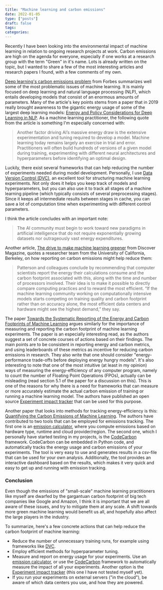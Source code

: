 ```yaml
---
title: "Machine learning and carbon emissions"
date: 2022-01-05
type: ["posts"]
draft: false
tags:
categories:
---
```



Recently I have been looking into the environmental impact of machine learning in relation to ongoing research projects at work.
Carbon emissions are high on the agenda for everyone, especially if one works at a research group with the term "Green" in it's name.
Lots is already written on the topic, but I wanted to share a few of the most interesting articles and research papers I found, with a few comments of my own.

[Deep learning's carbon emissions problem](https://www.forbes.com/sites/robtoews/2020/06/17/deep-learnings-climate-change-problem/) from Forbes summarizes well some of the most problematic issues of machine learning. 
It is mainly focused on deep learning and natural language processing (NLP), which entails developing models that consist of an enormous amounts of parameters.
Many of the article's key points stems from a paper that in 2019 really brought awareness to the gigantic energy usage of some of the largest deep learning models: [Energy and Policy Considerations for Deep Learning in NLP](https://arxiv.org/pdf/1906.02243.pdf).
As a machine learning practitioner, the following quote from the article is something I'm especially concerned with:

> Another factor driving AI’s massive energy draw is the extensive experimentation and tuning required to develop a model. Machine learning today remains largely an exercise in trial and error. Practitioners will often build hundreds of versions of a given model during training, experimenting with different neural architectures and hyperparameters before identifying an optimal design.

Luckily, there exist several frameworks that can help reducing the number of experiments needed during model development.
Personally, I use [Data Version Control (DVC)](https://dvc.org/), an excellent tool for structuring machine learning experiments.
Not only does it helps you keep track of models and hyperparameters, but you can also use it to track all stages of a machine learning pipeline (which typically consists of several preprocessing stages).
Since it keeps all intermediate results between stages in cache, you can save a lot of computation time when experimenting with different control parameters.

I think the article concludes with an important note:

> The AI community must begin to work toward new paradigms in artificial intelligence that do not require exponentially growing datasets nor outrageously vast energy expenditures.

Another article, [The drive to make machine learning greener](https://www.discovermagazine.com/technology/the-drive-to-make-machine-learning-greener) from Discover Magazine, quotes a researcher team from the University of California, Berkeley, on how reporting on carbon emissions might help reduce them:

> Patterson and colleagues conclude by recommending that computer scientists report the energy their calculations consume and the carbon footprint associated with this, along with the time and number of processors involved. Their idea is to make it possible to directly compare computing practices and to reward the most efficient. “If the machine learning community working on computationally intensive models starts competing on training quality and carbon footprint rather than on accuracy alone, the most efficient data centers and hardware might see the highest demand,” they say. 

The paper [Towards the Systematic Reporting of the Energy and Carbon Footprints of Machine Learning](https://jmlr.csail.mit.edu/papers/volume21/20-312/20-312.pdf) argues similarly for the importance of measuring and reporting the carbon footprint of machine learning experiments. 
The paper is an especially interesting read, as the authors suggest a set of concrete courses of actions based on their findings.
The main points are to be consistent in reporting energy and carbon metrics, and using leaderboards of these metrics as incentive for reducing carbon emissions in research.
They also write that one should consider "energy-performance trade-offs before deploying energy hungry models".
It's also interesting to note that one of the most intuitive (at least in my opinion) ways of measuring the energy-efficiency of any computer program, namely to count the number of Floating Point Operations (FPOs), actually can be misleading (read section 5.1 of the paper for a discussion on this).
This is one of the reasons for why there is a need for frameworks that can measure or more accurately estimate the actual carbon emission of training or running a machine learning model.
The authors have published an open source [Experiment impact tracker](https://github.com/Breakend/experiment-impact-tracker) that can be used for this purpose.

Another paper that looks into methods for tracking energy-efficiency is this: [Quantifying the Carbon Emissions of Machine Learning](https://arxiv.org/pdf/1910.09700.pdf).
The authors have contributed to two tools that can be employed for emissions tracking. 
The first one is an [emission calculator](https://mlco2.github.io/impact/#compute), where you compute emissions based on hardware type, runtime and cloud provider/region.
The second one, which I personally have started testing in my projects, is the [CodeCarbon](https://codecarbon.io/) framework.
CodeCarbon can be embedded in Python code, and automatically tracks the energy usage and carbon emissions of your experiments.
The tool is very easy to use and generates results in a csv-file that can be used for your own analysis.
Additionally, the tool provides an interactive dashboard based on the results, which makes it very quick and easy to get up and running with emission tracking.

### Conclusion

Even though the emissions of "small-scale" machine learning practitioners like myself are dwarfed by the gargantuan carbon footprint of big tech companies like Google and Amazon, I think it is important that we are all aware of these issues, and try to mitigate them at any scale.
A shift towards more green machine learning would benefit us all, and hopefully also affect the large players in the industry.

To summarize, here's a few concrete actions that can help reduce the carbon footprint of machine learning:

- Reduce the number of unnecessary training runs, for example using frameworks like [DVC](https://dvc.org/).
- Employ efficient methods for hyperparameter tuning.
- Measure and report on energy usage for your experiments. Use an [emission calculator](https://mlco2.github.io/impact/#compute), or use the [CodeCarbon](https://codecarbon.io/) framework to automatically measure the impact of all your experiments. Another option is the [Experiment impact tracker](https://github.com/Breakend/experiment-impact-tracker) (this one I have not tested myself yet).
- If you run your experiments on external servers ("in the cloud"), be aware of which data centers you use, and how they are powered.
